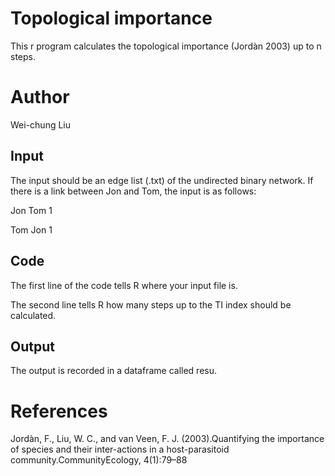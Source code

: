 # Topological importance 
This r program calculates the topological importance (Jordàn 2003) up to n steps.

# Author
Wei-chung Liu

## Input
The input should be an edge list (.txt) of the undirected binary network. If there is a link between Jon and Tom, the input is as follows:

Jon	Tom	1

Tom	Jon	1

## Code
The first line of the code tells R where your input file is. 

The second line tells R how many steps up to the TI index should be calculated.

## Output 
The output is recorded in a dataframe called resu. 

# References
Jordàn,  F.,  Liu,  W.  C.,  and  van  Veen,  F.  J.  (2003).Quantifying the importance of species and their inter-actions  in  a  host-parasitoid  community.CommunityEcology, 4(1):79–88
